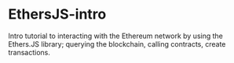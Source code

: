 # EthersJS-intro
 Intro tutorial to interacting with the Ethereum network by using the Ethers.JS library; querying the blockchain, calling contracts, create transactions.
